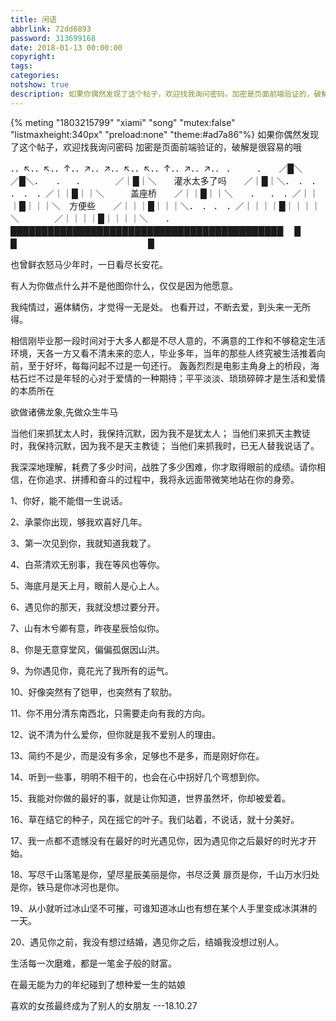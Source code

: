 ```yaml
---
title: 闲语
abbrlink: 72dd6893
password: 313699168
date: 2018-01-13 00:00:00
copyright:
tags:
categories:
notshow: true
description: 如果你偶然发现了这个帖子，欢迎找我询问密码，加密是页面前端验证的，破解是很容易的哦
---
```


{% meting "1803215799" "xiami" "song"  "mutex:false" "listmaxheight:340px" "preload:none" "theme:#ad7a86"%}
如果你偶然发现了这个帖子，欢迎找我询问密码
加密是页面前端验证的，破解是很容易的哦

．．↖．．↖．．↑．．↗．．↗．．↖．．↖．．↑．．↗．．↗．．
．　　　．　　／█＼　　　　　　　　　　　　／█＼．　　．
　．　　　　／｜█｜＼　　灌水太多了吗　　／｜█｜＼．　．　．
．　．　．／｜｜█｜｜＼　　　盖座桥　　／｜｜█｜｜＼　　．
　．　．／｜｜｜█｜｜｜＼　方便些　　／｜｜｜█｜｜｜＼．　．
．　．／｜｜｜｜█｜｜｜｜＼　　　　／｜｜｜｜█｜｜｜｜＼　　．
████████████████████████████████████████████
　█　　　　　　　　　　　　　█　　　　　　　　　　　　　　　█


也曾鲜衣怒马少年时，一日看尽长安花。

有人为你做点什么并不是他图你什么，仅仅是因为他愿意。


我纯情过，遍体鳞伤，才觉得一无是处。
也看开过，不断去爱，到头来一无所得。

相信刚毕业那一段时间对于大多人都是不尽人意的，不满意的工作和不够稳定生活环境，天各一方又看不清未来的恋人，毕业多年，当年的那些人终究被生活推着向前，至于好坏，每每问起不过是一句还行。
轰轰烈烈是电影主角身上的桥段，海枯石烂不过是年轻的心对于爱情的一种期待；平平淡淡、琐琐碎碎才是生活和爱情的本质所在

欲做诸佛龙象,先做众生牛马

当他们来抓犹太人时，我保持沉默，因为我不是犹太人；
当他们来抓天主教徒时，我保持沉默，因为我不是天主教徒；
当他们来抓我时，已无人替我说话了。
  
我深深地理解，耗费了多少时间，战胜了多少困难，你才取得眼前的成绩。请你相信，在你追求、拼搏和奋斗的过程中，我将永远面带微笑地站在你的身旁。



1、你好，能不能借一生说话。

2、承蒙你出现，够我欢喜好几年。

3、第一次见到你，我就知道我栽了。

4、白茶清欢无别事，我在等风也等你。

5、海底月是天上月，眼前人是心上人。

6、遇见你的那天，我就没想过要分开。

7、山有木兮卿有意，昨夜星辰恰似你。

8、你是无意穿堂风，偏偏孤倨因山洪。

9、为你遇见你，竟花光了我所有的运气。

10、好像突然有了铠甲，也突然有了软肋。

11、你不用分清东南西北，只需要走向有我的方向。

12、说不清为什么爱你，但你就是我不爱别人的理由。

13、简约不是少，而是没有多余，足够也不是多，而是刚好你在。

14、听到一些事，明明不相干的，也会在心中拐好几个弯想到你。

15、我能对你做的最好的事，就是让你知道，世界虽然坏，你却被爱着。

16、草在结它的种子，风在摇它的叶子。我们站着，不说话，就十分美好。

17、我一点都不遗憾没有在最好的时光遇见你，因为遇见你之后最好的时光才开始。

18、写尽千山落笔是你，望尽星辰美丽是你，书尽泛黄 扉页是你，千山万水归处是你，铁马是你冰河也是你。

19、从小就听过冰山坚不可摧，可谁知道冰山也有想在某个人手里变成冰淇淋的一天。

20、遇见你之前，我没有想过结婚，遇见你之后，结婚我没想过别人。

生活每一次磨难，都是一笔金子般的财富。

在最无能为力的年纪碰到了想种爱一生的姑娘

喜欢的女孩最终成为了别人的女朋友    ---18.10.27
